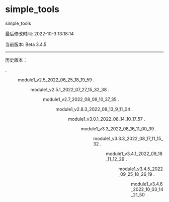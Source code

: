 # simple_tools

simple_tools

最后修改时间: 2022-10-3 13:18:14

当前版本: Beta 3.4.5

-----------

历史版本：

.<dir> module1_v2.5_2022_06_25_18_19_59
.<dir> module1_v2.5.1_2022_07_27_15_32_38
.<dir> module1_v2.7_2022_08_09_10_37_35
.<dir> module1_v2.8.3_2022_08_13_9_11_04
.<dir> module1_v3.0.1_2022_08_14_10_17_57
.<dir> module1_v3.3_2022_08_16_11_00_39
.<dir> module1_v3.3.3_2022_08_17_11_15_32
.<dir> module1_v3.4.1_2022_09_18_11_12_29
.<dir> module1_v3.4.5_2022_09_25_18_26_19
.<dir> module1_v3.4.6_2022_10_03_14_21_50

